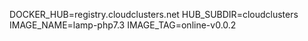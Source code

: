 DOCKER_HUB=registry.cloudclusters.net
HUB_SUBDIR=cloudclusters
IMAGE_NAME=lamp-php7.3
IMAGE_TAG=online-v0.0.2
